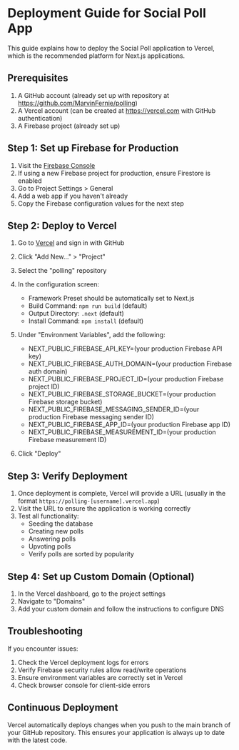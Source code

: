 # Deployment Guide for Social Poll App

This guide explains how to deploy the Social Poll application to Vercel, which is the recommended platform for Next.js applications.

## Prerequisites

1. A GitHub account (already set up with repository at https://github.com/MarvinFernie/polling)
2. A Vercel account (can be created at https://vercel.com with GitHub authentication)
3. A Firebase project (already set up)

## Step 1: Set up Firebase for Production

1. Visit the [Firebase Console](https://console.firebase.google.com/)
2. If using a new Firebase project for production, ensure Firestore is enabled
3. Go to Project Settings > General
4. Add a web app if you haven't already
5. Copy the Firebase configuration values for the next step

## Step 2: Deploy to Vercel

1. Go to [Vercel](https://vercel.com) and sign in with GitHub
2. Click "Add New..." > "Project"
3. Select the "polling" repository
4. In the configuration screen:
   - Framework Preset should be automatically set to Next.js
   - Build Command: `npm run build` (default)
   - Output Directory: `.next` (default)
   - Install Command: `npm install` (default)

5. Under "Environment Variables", add the following:
   - NEXT_PUBLIC_FIREBASE_API_KEY=(your production Firebase API key)
   - NEXT_PUBLIC_FIREBASE_AUTH_DOMAIN=(your production Firebase auth domain)
   - NEXT_PUBLIC_FIREBASE_PROJECT_ID=(your production Firebase project ID)
   - NEXT_PUBLIC_FIREBASE_STORAGE_BUCKET=(your production Firebase storage bucket)
   - NEXT_PUBLIC_FIREBASE_MESSAGING_SENDER_ID=(your production Firebase messaging sender ID)
   - NEXT_PUBLIC_FIREBASE_APP_ID=(your production Firebase app ID)
   - NEXT_PUBLIC_FIREBASE_MEASUREMENT_ID=(your production Firebase measurement ID)

6. Click "Deploy"

## Step 3: Verify Deployment

1. Once deployment is complete, Vercel will provide a URL (usually in the format `https://polling-[username].vercel.app`)
2. Visit the URL to ensure the application is working correctly
3. Test all functionality:
   - Seeding the database
   - Creating new polls
   - Answering polls
   - Upvoting polls
   - Verify polls are sorted by popularity

## Step 4: Set up Custom Domain (Optional)

1. In the Vercel dashboard, go to the project settings
2. Navigate to "Domains"
3. Add your custom domain and follow the instructions to configure DNS

## Troubleshooting

If you encounter issues:

1. Check the Vercel deployment logs for errors
2. Verify Firebase security rules allow read/write operations
3. Ensure environment variables are correctly set in Vercel
4. Check browser console for client-side errors

## Continuous Deployment

Vercel automatically deploys changes when you push to the main branch of your GitHub repository. This ensures your application is always up to date with the latest code.
